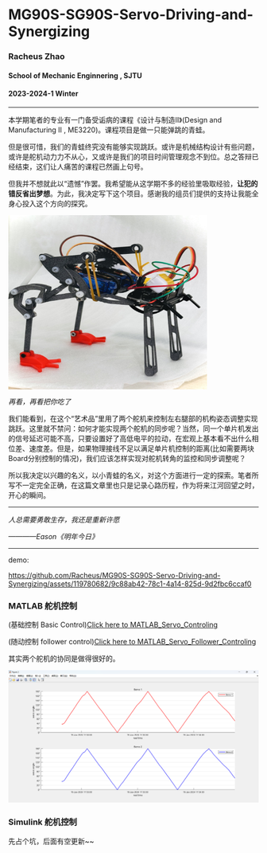 # MG90S-SG90S-Servo-Driving-and-Synergizing
### Racheus Zhao
#### School of Mechanic Enginnering , SJTU
#### 2023-2024-1 Winter

---
本学期笔者的专业有一门备受诟病的课程《设计与制造II》(Design and Manufacturing II , ME3220)。课程项目是做一只能弹跳的青蛙。

但是很可惜，我们的青蛙终究没有能够实现跳跃。或许是机械结构设计有些问题，或许是舵机动力力不从心，又或许是我们的项目时间管理观念不到位。总之答辩已经结束，这们让人痛苦的课程已然画上句号。

但我并不想就此以“遗憾”作罢。我希望能从这学期不多的经验里吸取经验，**让犯的错反省出梦想**。为此，我决定写下这个项目。感谢我的组员们提供的支持让我能全身心投入这个方向的探究。

<img src="https://github.com/Racheus/MG90S-SG90S-Servo-Driving-and-Synergizing/blob/main/Images/Frog.jpg" align="center" width="400" height="350" />

*再看，再看把你吃了*

我们能看到，在这个“艺术品”里用了两个舵机来控制左右腿部的机构姿态调整实现跳跃。这里就不禁问：如何才能实现两个舵机的同步呢？当然，同一个单片机发出的信号延迟可能不高，只要设置好了高低电平的拉动，在宏观上基本看不出什么相位差、速度差。但是，如果物理接线不足以满足单片机控制的距离(比如需要两块Board分别控制的情况)，我们应该怎样实现对舵机转角的监控和同步调整呢？

所以我决定以兴趣的名义，以小青蛙的名义，对这个方面进行一定的探索。笔者所写不一定完全正确，在这篇文章里也只是记录心路历程，作为将来江河回望之时，开心的瞬间。

---

*人总需要勇敢生存，我还是重新许愿*

*————Eason《明年今日》*

---
demo:

https://github.com/Racheus/MG90S-SG90S-Servo-Driving-and-Synergizing/assets/119780682/9c88ab42-78c1-4a14-825d-9d2fbc6ccaf0

### MATLAB 舵机控制

(基础控制 Basic Control)[Click here to MATLAB_Servo_Controling](Install&Initializing/MATLAB_Initialize.md)

(随动控制 follower control)[Click here to MATLAB_Servo_Follower_Controling](MATLAB_Servo_Follower_Control.m)

其实两个舵机的协同是做得很好的。

![Insert error!](Images/follow.png)


### Simulink 舵机控制

先占个坑，后面有空更新~~
